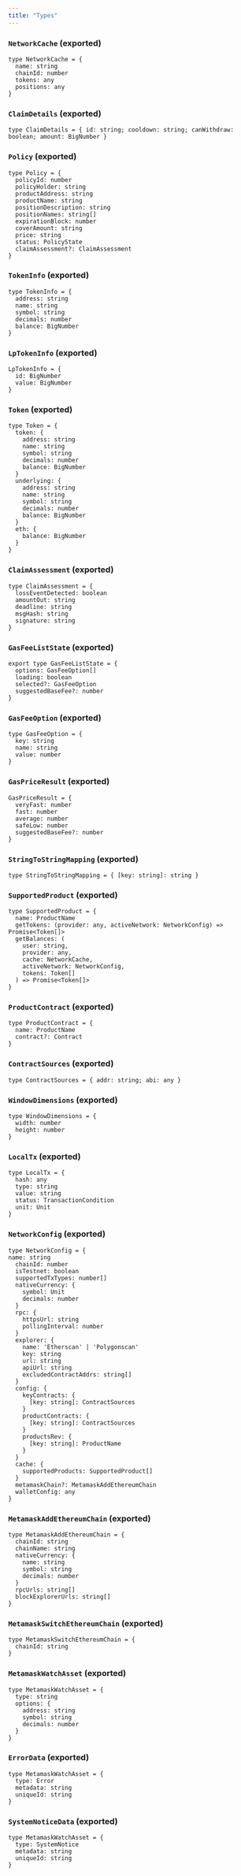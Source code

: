 ```yaml
---
title: "Types"
---
```


### `NetworkCache` (exported)

```
type NetworkCache = {
  name: string
  chainId: number
  tokens: any
  positions: any
}
```

### `ClaimDetails` (exported)

```
type ClaimDetails = { id: string; cooldown: string; canWithdraw: boolean; amount: BigNumber }
```
### `Policy` (exported)

```
type Policy = {
  policyId: number
  policyHolder: string
  productAddress: string
  productName: string
  positionDescription: string
  positionNames: string[]
  expirationBlock: number
  coverAmount: string
  price: string
  status: PolicyState
  claimAssessment?: ClaimAssessment
}
```
### `TokenInfo` (exported)

```
type TokenInfo = {
  address: string
  name: string
  symbol: string
  decimals: number
  balance: BigNumber
}
```
### `LpTokenInfo` (exported)

```
LpTokenInfo = {
  id: BigNumber
  value: BigNumber
}
```
### `Token` (exported)

```
type Token = {
  token: {
    address: string
    name: string
    symbol: string
    decimals: number
    balance: BigNumber
  }
  underlying: {
    address: string
    name: string
    symbol: string
    decimals: number
    balance: BigNumber
  }
  eth: {
    balance: BigNumber
  }
}
```
### `ClaimAssessment` (exported)

```
type ClaimAssessment = {
  lossEventDetected: boolean
  amountOut: string
  deadline: string
  msgHash: string
  signature: string
}
```
### `GasFeeListState` (exported)

```
export type GasFeeListState = {
  options: GasFeeOption[]
  loading: boolean
  selected?: GasFeeOption
  suggestedBaseFee?: number
}
```
### `GasFeeOption` (exported)

```
type GasFeeOption = {
  key: string
  name: string
  value: number
}
```
### `GasPriceResult` (exported)

```
GasPriceResult = {
  veryFast: number
  fast: number
  average: number
  safeLow: number
  suggestedBaseFee?: number
}
```
### `StringToStringMapping` (exported)

```
type StringToStringMapping = { [key: string]: string }
```
### `SupportedProduct` (exported)

```
type SupportedProduct = {
  name: ProductName
  getTokens: (provider: any, activeNetwork: NetworkConfig) => Promise<Token[]>
  getBalances: (
    user: string,
    provider: any,
    cache: NetworkCache,
    activeNetwork: NetworkConfig,
    tokens: Token[]
  ) => Promise<Token[]>
}
```

### `ProductContract` (exported)

```
type ProductContract = {
  name: ProductName
  contract?: Contract
}
```

### `ContractSources` (exported)

```
type ContractSources = { addr: string; abi: any }
```
### `WindowDimensions` (exported)

```
type WindowDimensions = {
  width: number
  height: number
}
```
### `LocalTx` (exported)

```
type LocalTx = {
  hash: any
  type: string
  value: string
  status: TransactionCondition
  unit: Unit
}
```

### `NetworkConfig` (exported)

```
type NetworkConfig = {
name: string
  chainId: number
  isTestnet: boolean
  supportedTxTypes: number[]
  nativeCurrency: {
    symbol: Unit
    decimals: number
  }
  rpc: {
    httpsUrl: string
    pollingInterval: number
  }
  explorer: {
    name: 'Etherscan' | 'Polygonscan'
    key: string
    url: string
    apiUrl: string
    excludedContractAddrs: string[]
  }
  config: {
    keyContracts: {
      [key: string]: ContractSources
    }
    productContracts: {
      [key: string]: ContractSources
    }
    productsRev: {
      [key: string]: ProductName
    }
  }
  cache: {
    supportedProducts: SupportedProduct[]
  }
  metamaskChain?: MetamaskAddEthereumChain
  walletConfig: any
}
```

### `MetamaskAddEthereumChain` (exported)

```
type MetamaskAddEthereumChain = {
  chainId: string
  chainName: string
  nativeCurrency: {
    name: string
    symbol: string
    decimals: number
  }
  rpcUrls: string[]
  blockExplorerUrls: string[]
}
```

### `MetamaskSwitchEthereumChain` (exported)

```
type MetamaskSwitchEthereumChain = {
  chainId: string
}
```

### `MetamaskWatchAsset` (exported)

```
type MetamaskWatchAsset = {
  type: string
  options: {
    address: string
    symbol: string
    decimals: number
  }
}
```

### `ErrorData` (exported)

```
type MetamaskWatchAsset = {
  type: Error
  metadata: string
  uniqueId: string
}
```

### `SystemNoticeData` (exported)

```
type MetamaskWatchAsset = {
  type: SystemNotice
  metadata: string
  uniqueId: string
}
```